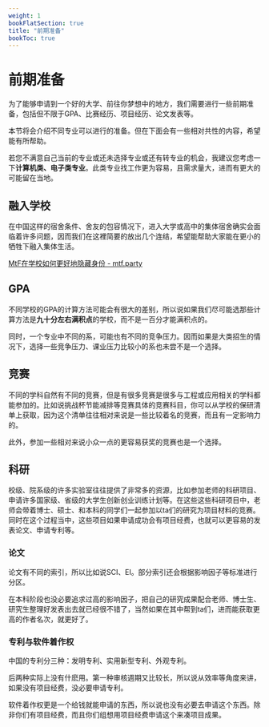 ```yaml
---
weight: 1
bookFlatSection: true
title: "前期准备"
bookToc: true
---
```


# 前期准备

为了能够申请到一个好的大学、前往你梦想中的地方，我们需要进行一些前期准备，包括但不限于GPA、比赛经历、项目经历、论文发表等。

本节将会介绍不同专业可以进行的准备。但在下面会有一些相对共性的内容，希望能有所帮助。

若您不满意自己当前的专业或还未选择专业或还有转专业的机会，我建议您考虑一下**计算机类、电子类专业**。此类专业找工作更为容易，且需求量大，进而有更大的可能留在当地。

## 融入学校

在中国这样的宿舍条件、舍友的包容情况下，进入大学或高中的集体宿舍确实会面临着许多问题，因而我们在这裡简要的放出几个连结，希望能帮助大家能在更小的牺牲下融入集体生活。

[MtF在学校如何更好地隐藏身份 - mtf.party](https://mtf.party/2018/02/mtf%e5%9c%a8%e5%ad%a6%e6%a0%a1%e5%a6%82%e4%bd%95%e6%9b%b4%e5%a5%bd%e5%9c%b0%e9%9a%90%e8%97%8f%e8%ba%ab%e4%bb%bd/)

## GPA

不同学校的GPA的计算方法可能会有很大的差别，所以说如果我们尽可能选那些计算方法是**九十分左右满积点**的学校，而不是一百分才能满积点的。

同时，一个专业中不同的系，可能也有不同的竞争压力。因而如果是大类招生的情况下，选择一些竞争压力、课业压力比较小的系也未尝不是一个选择。

## 竞赛

不同的学科自然有不同的竞赛，但是有很多竞赛是很多与工程或应用相关的学科都能参加的。比如说挑战杯节能减排等竞赛具体的竞赛科目，你可以从学校的保研清单上获取，因为这个清单往往相对来说是一些比较着名的竞赛，而且有一定影响力的。

此外，参加一些相对来说小众一点的更容易获奖的竞赛也是一个选择。

## 科研

校级、院系级的许多实验室往往提供了非常多的资源，比如参加老师的科研项目、申请许多国家级、省级的大学生创新创业训练计划等。在这些这些科研项目中，老师会带着博士、硕士、和本科的同学们一起参加以ta们的研究为项目材料的竞赛。同时在这个过程当中，这些项目如果申请成功会有项目经费，也就可以更容易的发表论文、申请专利等。

### 论文

论文有不同的索引，所以比如说SCI、EI。部分索引还会根据影响因子等标准进行分区。

在本科阶段也没必要追求过高的影响因子，把自己的研究成果配合老师、博士生、研究生整理好发表出去就已经很不错了，当然如果在其中帮到ta们，进而能获取更高的作者名次，就更好了。

### 专利与软件着作权

中国的专利分三种：发明专利、实用新型专利、外观专利。

后两种实际上没有什麽用。第一种审核週期又比较长，所以说从效率等角度来讲，如果没有项目经费，没必要申请专利。

软件着作权更是一个给钱就能申请的东西，所以说也没有必要去申请这个东西。除非你们有项目经费，而且你们组想用项目经费申请这个来凑项目成果。


